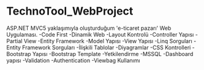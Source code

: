 # TechnoTool_WebProject
ASP.NET MVC5 yaklaşımıyla oluşturduğum 'e-ticaret pazarı' Web Uygulaması.
-Code First
-Dinamik Web
-Layout Kontrolü
-Controller Yapısı
-Partial View
-Entity Framework
-Model Yapısı
-View Yapısı
-Linq Sorguları
-Entity Framework Sorguları
-İlişkili Tablolar
-Diyagramlar
-CSS Kontrolleri
-Bootstrap Yapısı
-Bootstrap Template
-Yetkilendirme
-MSSQL
-Dashboard yapısı
-Validation
-Authentication
-Viewbag Kullanımı
